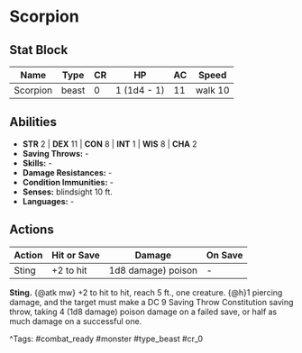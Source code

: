 # Scorpion

## Stat Block

| Name | Type | CR | HP | AC | Speed |
|------|------|----|----|----|-------|
| Scorpion | beast | 0 | 1 (1d4 - 1) | 11 | walk 10 |

## Abilities

- **STR** 2 | **DEX** 11 | **CON** 8 | **INT** 1 | **WIS** 8 | **CHA** 2
- **Saving Throws:** -  
- **Skills:** -  
- **Damage Resistances:** -  
- **Condition Immunities:** -  
- **Senses:** blindsight 10 ft.  
- **Languages:** -


## Actions

| Action | Hit or Save | Damage | On Save |
|--------|--------------|--------|----------|
| Sting | +2 to hit | 1d8 damage) poison | - |

**Sting.** {@atk mw} +2 to hit to hit, reach 5 ft., one creature. {@h}1 piercing damage, and the target must make a DC 9 Saving Throw Constitution saving throw, taking 4 (1d8 damage) poison damage on a failed save, or half as much damage on a successful one.


^Tags: #combat_ready #monster #type_beast #cr_0